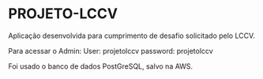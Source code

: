 # PROJETO-LCCV

Aplicação desenvolvida para cumprimento de desafio solicitado pelo LCCV.

Para acessar o Admin:
User: projetolccv
password: projetolccv

Foi usado o banco de dados PostGreSQL, salvo na AWS.
